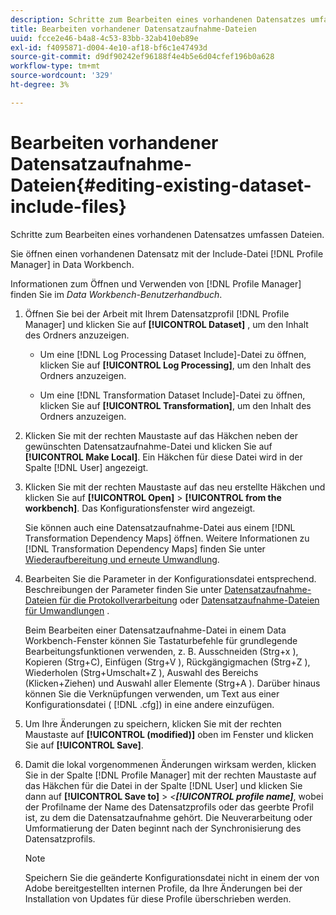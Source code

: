 ```yaml
---
description: Schritte zum Bearbeiten eines vorhandenen Datensatzes umfassen Dateien.
title: Bearbeiten vorhandener Datensatzaufnahme-Dateien
uuid: fcce2e46-b4a8-4c53-83bb-32ab410eb89e
exl-id: f4095871-d004-4e10-af18-bf6c1e47493d
source-git-commit: d9df90242ef96188f4e4b5e6d04cfef196b0a628
workflow-type: tm+mt
source-wordcount: '329'
ht-degree: 3%

---
```


# Bearbeiten vorhandener Datensatzaufnahme-Dateien{#editing-existing-dataset-include-files}

Schritte zum Bearbeiten eines vorhandenen Datensatzes umfassen Dateien.

Sie öffnen einen vorhandenen Datensatz mit der Include-Datei [!DNL Profile Manager] in Data Workbench.

Informationen zum Öffnen und Verwenden von [!DNL Profile Manager] finden Sie im *Data Workbench-Benutzerhandbuch*.

1. Öffnen Sie bei der Arbeit mit Ihrem Datensatzprofil [!DNL Profile Manager] und klicken Sie auf **[!UICONTROL Dataset]** , um den Inhalt des Ordners anzuzeigen.

   * Um eine [!DNL Log Processing Dataset Include]-Datei zu öffnen, klicken Sie auf **[!UICONTROL Log Processing]**, um den Inhalt des Ordners anzuzeigen.

   * Um eine [!DNL Transformation Dataset Include]-Datei zu öffnen, klicken Sie auf **[!UICONTROL Transformation]**, um den Inhalt des Ordners anzuzeigen.

1. Klicken Sie mit der rechten Maustaste auf das Häkchen neben der gewünschten Datensatzaufnahme-Datei und klicken Sie auf **[!UICONTROL Make Local]**. Ein Häkchen für diese Datei wird in der Spalte [!DNL User] angezeigt.
1. Klicken Sie mit der rechten Maustaste auf das neu erstellte Häkchen und klicken Sie auf **[!UICONTROL Open]** > **[!UICONTROL from the workbench]**. Das Konfigurationsfenster wird angezeigt.

   Sie können auch eine Datensatzaufnahme-Datei aus einem [!DNL Transformation Dependency Maps] öffnen. Weitere Informationen zu [!DNL Transformation Dependency Maps] finden Sie unter [Wiederaufbereitung und erneute Umwandlung](../../../../home/c-dataset-const-proc/c-reproc-retrans/c-unst-reproc-retrans.md).

1. Bearbeiten Sie die Parameter in der Konfigurationsdatei entsprechend. Beschreibungen der Parameter finden Sie unter [Datensatzaufnahme-Dateien für die Protokollverarbeitung](../../../../home/c-dataset-const-proc/c-dataset-inc-files/c-types-dataset-inc-files/c-log-proc-dataset-inc-files/c-log-proc-dataset-inc-files.md#concept-999475a22519432e98844622ca95b6ab) oder [Datensatzaufnahme-Dateien für Umwandlungen](../../../../home/c-dataset-const-proc/c-dataset-inc-files/c-types-dataset-inc-files/c-trans-dataset-inc-files.md#concept-c64aa78ed9ce40b8a0f4932c82ff5ace) .

   Beim Bearbeiten einer Datensatzaufnahme-Datei in einem Data Workbench-Fenster können Sie Tastaturbefehle für grundlegende Bearbeitungsfunktionen verwenden, z. B. Ausschneiden (Strg+x ), Kopieren (Strg+C), Einfügen (Strg+V ), Rückgängigmachen (Strg+Z ), Wiederholen (Strg+Umschalt+Z ), Auswahl des Bereichs (Klicken+Ziehen) und Auswahl aller Elemente (Strg+A ). Darüber hinaus können Sie die Verknüpfungen verwenden, um Text aus einer Konfigurationsdatei ( [!DNL .cfg]) in eine andere einzufügen.

1. Um Ihre Änderungen zu speichern, klicken Sie mit der rechten Maustaste auf **[!UICONTROL (modified)]** oben im Fenster und klicken Sie auf **[!UICONTROL Save]**.
1. Damit die lokal vorgenommenen Änderungen wirksam werden, klicken Sie in der Spalte [!DNL Profile Manager] mit der rechten Maustaste auf das Häkchen für die Datei in der Spalte [!DNL User] und klicken Sie dann auf **[!UICONTROL Save to]** > *&lt;**[!UICONTROL profile name]***, wobei der Profilname der Name des Datensatzprofils oder das geerbte Profil ist, zu dem die Datensatzaufnahme gehört. Die Neuverarbeitung oder Umformatierung der Daten beginnt nach der Synchronisierung des Datensatzprofils.

   >[!NOTE]
   >
   >Speichern Sie die geänderte Konfigurationsdatei nicht in einem der von Adobe bereitgestellten internen Profile, da Ihre Änderungen bei der Installation von Updates für diese Profile überschrieben werden.
